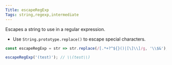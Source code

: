 ```yaml
---
Title: escapeRegExp
Tags: string,regexp,intermediate
---
```


Escapes a string to use in a regular expression.

- Use `String.prototype.replace()` to escape special characters.

```js
const escapeRegExp = str => str.replace(/[.*+?^${}()|[\]\\]/g, '\\$&');
```

```js
escapeRegExp('(test)'); // \\(test\\)
```
